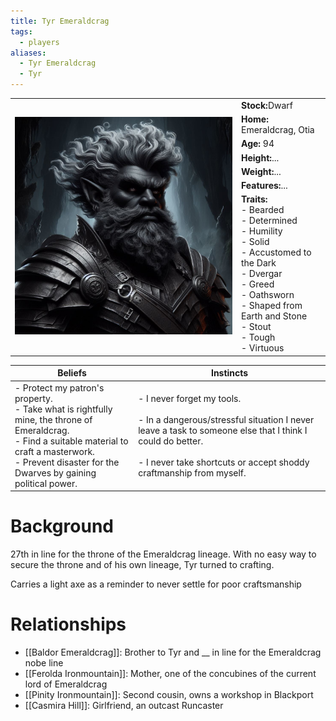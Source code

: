 ```yaml
---
title: Tyr Emeraldcrag
tags:
  - players
aliases:
  - Tyr Emeraldcrag
  - Tyr
---
```


 <table>
  <tr>
    <td rowspan="8"><img src="../images/Tyr.png" alt="Tyr Emeraldcrag"></td>
    <td><b><strong>Stock:</b></strong>Dwarf</td>
  </tr>
  <tr>
    <td><b><strong>Home:</b></strong> Emeraldcrag, Otia</td>
  </tr>
    <tr>
    <td><b><strong>Age:</b></strong> 94</td>
  </tr>
    <tr>
    <td><b><strong>Height:</b></strong>...</td>
  </tr>
    <tr>
    <td><b><strong>Weight:</b></strong>...</td>
  </tr>
    <tr>
    <td><b><strong>Features:</b></strong>...</td>
  </tr>
   <tr>
    <td><b><strong>Traits:</b></strong><br>- Bearded<br>- Determined<br>- Humility<br>- Solid<br>- Accustomed to the Dark<br>- Dvergar<br>- Greed<br>- Oathsworn<br>- Shaped from Earth and Stone<br>- Stout<br>- Tough<br>- Virtuous</td>
  </tr>
</table> 

| Beliefs | Instincts |
| ------- | --------- |
| - Protect my patron's property.<br>- Take what is rightfully mine, the throne of Emeraldcrag.<br>- Find a suitable material to craft a masterwork.<br>- Prevent disaster for the Dwarves by gaining political power.| - I never forget my tools.<br><br>- In a dangerous/stressful situation I never leave a task to someone else that I think I could do better.<br><br>- I never take shortcuts or accept shoddy craftmanship from myself. | 

# Background
27th in line for the throne of the Emeraldcrag lineage. With no easy way to secure the throne and of his own lineage, Tyr turned to crafting.

Carries a light axe as a reminder to never settle for poor craftsmanship
# Relationships
* [[Baldor Emeraldcrag]]: Brother to Tyr and __ in line for the Emeraldcrag nobe line
* [[Ferolda Ironmountain]]: Mother, one of the concubines of the current lord of Emeraldcrag
* [[Pinity Ironmountain]]:  Second cousin, owns a workshop in Blackport
* [[Casmira Hill]]: Girlfriend, an outcast Runcaster